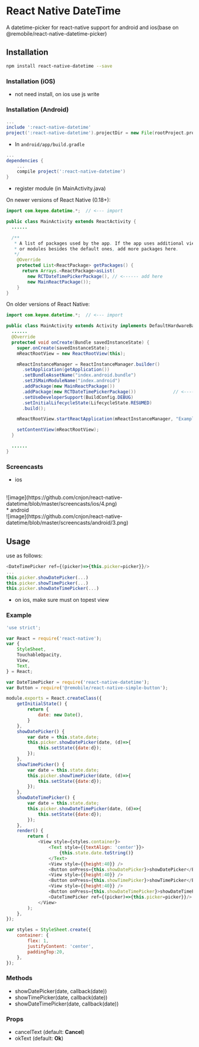 # React Native DateTime
A datetime-picker for react-native support for android and ios(base on @remobile/react-native-datetime-picker)

## Installation
```sh
npm install react-native-datetime --save
```

### Installation (iOS)
* not need install, on ios use js write

### Installation (Android)
```gradle
...
include ':react-native-datetime'
project(':react-native-datetime').projectDir = new File(rootProject.projectDir, '../node_modules/react-native-datetime/android')
```

* In `android/app/build.gradle`

```gradle
...
dependencies {
    ...
    compile project(':react-native-datetime')
}
```

* register module (in MainActivity.java)

On newer versions of React Native (0.18+):
```java
import com.keyee.datetime.*;  // <--- import

public class MainActivity extends ReactActivity {
  ......

  /**
   * A list of packages used by the app. If the app uses additional views
   * or modules besides the default ones, add more packages here.
   */
    @Override
    protected List<ReactPackage> getPackages() {
      return Arrays.<ReactPackage>asList(
        new RCTDateTimePickerPackage(), // <------ add here
        new MainReactPackage());
    }
}
```

On older versions of React Native:
```java
import com.keyee.datetime.*;  // <--- import

public class MainActivity extends Activity implements DefaultHardwareBackBtnHandler {
  ......
  @Override
  protected void onCreate(Bundle savedInstanceState) {
    super.onCreate(savedInstanceState);
    mReactRootView = new ReactRootView(this);

    mReactInstanceManager = ReactInstanceManager.builder()
      .setApplication(getApplication())
      .setBundleAssetName("index.android.bundle")
      .setJSMainModuleName("index.android")
      .addPackage(new MainReactPackage())
      .addPackage(new RCTDateTimePickerPackage())              // <------ add here
      .setUseDeveloperSupport(BuildConfig.DEBUG)
      .setInitialLifecycleState(LifecycleState.RESUMED)
      .build();

    mReactRootView.startReactApplication(mReactInstanceManager, "ExampleRN", null);

    setContentView(mReactRootView);
  }

  ......
}
```

### Screencasts
* ios
<br>
![image](https://github.com/cnjon/react-native-datetime/blob/master/screencasts/ios/4.png)
<br>
* android
<br>
![image](https://github.com/cnjon/react-native-datetime/blob/master/screencasts/android/3.png)

## Usage
use as follows:
```js
<DateTimePicker ref={(picker)=>{this.picker=picker}}/>
...
this.picker.showDatePicker(...)
this.picker.showTimePicker(...)
this.picker.showDateTimePicker(...)
```
* on ios, make sure <DateTimePicker> must on topest view

### Example
```js
'use strict';

var React = require('react-native');
var {
    StyleSheet,
    TouchableOpacity,
    View,
    Text,
} = React;

var DateTimePicker = require('react-native-datetime');
var Button = require('@remobile/react-native-simple-button');

module.exports = React.createClass({
    getInitialState() {
        return {
            date: new Date(),
        }
    },
    showDatePicker() {
        var date = this.state.date;
        this.picker.showDatePicker(date, (d)=>{
            this.setState({date:d});
        });
    },
    showTimePicker() {
        var date = this.state.date;
        this.picker.showTimePicker(date, (d)=>{
            this.setState({date:d});
        });
    },
    showDateTimePicker() {
        var date = this.state.date;
        this.picker.showDateTimePicker(date, (d)=>{
            this.setState({date:d});
        });
    },
    render() {
        return (
            <View style={styles.container}>
                <Text style={{textAlign: 'center'}}>
                    {this.state.date.toString()}
                </Text>
                <View style={{height:40}} />
                <Button onPress={this.showDatePicker}>showDatePicker</Button>
                <View style={{height:40}} />
                <Button onPress={this.showTimePicker}>showTimePicker</Button>
                <View style={{height:40}} />
                <Button onPress={this.showDateTimePicker}>showDateTimePicker</Button>
                <DateTimePicker ref={(picker)=>{this.picker=picker}}/>
            </View>
        );
    },
});

var styles = StyleSheet.create({
    container: {
        flex: 1,
        justifyContent: 'center',
        paddingTop:20,
    },
});
```

### Methods

* showDatePicker(date, callback(date))
* showTimePicker(date, callback(date))
* showDateTimePicker(date, callback(date))

### Props
* cancelText (default: **Cancel**)
* okText (default: **Ok**)
